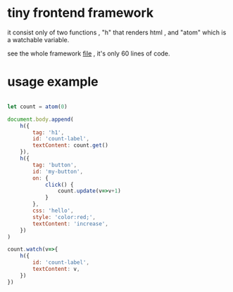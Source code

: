 # tiny frontend framework
it consist only of two functions , "h" that renders html , and "atom" which is a watchable variable. 

see the whole framework [file](https://github.com/babak-karimi-asl/tiny-frontend-framework/blob/main/tiny-frontend-framework.js) , it's only 60 lines of code.

# usage example
```js

let count = atom(0)

document.body.append(
    h({
        tag: 'h1',
        id: 'count-label',
        textContent: count.get()
    }),
    h({
        tag: 'button',
        id: 'my-button',
        on: {
            click() {
                count.update(v=>v+1)
            }
        },
        css: 'hello',
        style: 'color:red;',
        textContent: 'increase',
    })
)

count.watch(v=>{
    h({
        id: 'count-label',
        textContent: v,
    })
})
```
